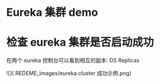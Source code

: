 # Eureka 集群 demo


# 检查 eureka 集群是否启动成功

在两个 eureka 控制台可以看到相互的副本: DS Replicas

![](.REDEME_images/eureka cluster 成功示例.png)